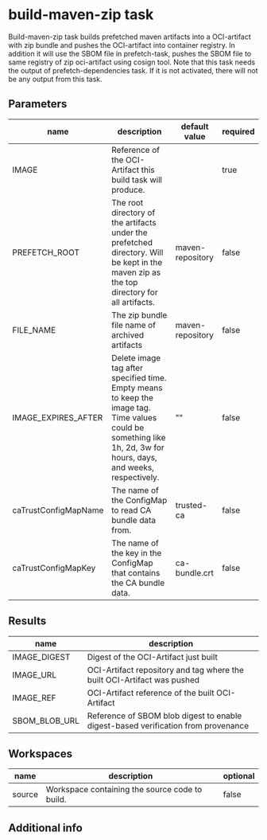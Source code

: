 # build-maven-zip task

Build-maven-zip task builds prefetched maven artifacts into a OCI-artifact with zip bundle  and pushes the OCI-artifact into container registry.
In addition it will use the SBOM file in prefetch-task, pushes the SBOM file to same registry of zip oci-artifact using cosign tool.
Note that this task needs the output of prefetch-dependencies task. If it is not activated, there will not be any output from this task.

## Parameters
|name|description|default value|required|
|---|---|---|---|
|IMAGE|Reference of the OCI-Artifact this build task will produce.||true|
|PREFETCH_ROOT|The root directory of the artifacts under the prefetched directory. Will be kept in the maven zip as the top directory for all artifacts.|maven-repository|false|
|FILE_NAME|The zip bundle file name of archived artifacts|maven-repository|false|
|IMAGE_EXPIRES_AFTER|Delete image tag after specified time. Empty means to keep the image tag. Time values could be something like 1h, 2d, 3w for hours, days, and weeks, respectively.|""|false|
|caTrustConfigMapName|The name of the ConfigMap to read CA bundle data from.|trusted-ca|false|
|caTrustConfigMapKey|The name of the key in the ConfigMap that contains the CA bundle data.|ca-bundle.crt|false|

## Results
|name|description|
|---|---|
|IMAGE_DIGEST|Digest of the OCI-Artifact just built|
|IMAGE_URL|OCI-Artifact repository and tag where the built OCI-Artifact was pushed|
|IMAGE_REF|OCI-Artifact reference of the built OCI-Artifact|
|SBOM_BLOB_URL|Reference of SBOM blob digest to enable digest-based verification from provenance|

## Workspaces
|name|description|optional|
|---|---|---|
|source|Workspace containing the source code to build.|false|

## Additional info
